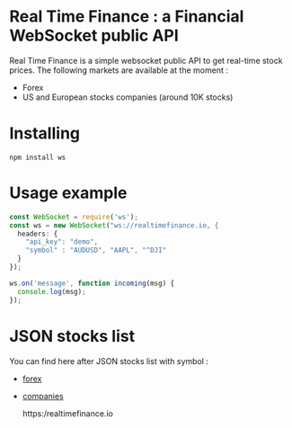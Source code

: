 # Real Time Finance : a Financial WebSocket public API

Real Time Finance is a simple websocket public API to get real-time stock prices.
The following markets are available at the moment :

- Forex
- US and European stocks companies (around 10K stocks)

# Installing

```
npm install ws
```

# Usage example

```javascript
const WebSocket = require('ws');
const ws = new WebSocket("ws://realtimefinance.io, {
  headers: {
    "api_key": "demo",
    "symbol" : "AUDUSD", "AAPL", "^DJI"
  }
});

ws.on('message', function incoming(msg) {
  console.log(msg);
});
```

# JSON stocks list

You can find here after JSON stocks list with symbol :

- [forex][forex]
- [companies][companies]

  https:/realtimefinance.io

[forex]: ./pairs_list.json
[companies]: ./companies_list.json
